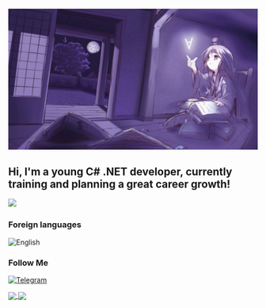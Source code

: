 [![Header](https://github.com/Raizeen69/Raizeen69/blob/master/assets/image.jpg)](https://github.com/Raizeen69)

## Hi, I'm a young C# .NET developer, currently training and planning a great career growth!

![](https://img.shields.io/badge/Python-fde910?style=for-the-badge&logo=python)

### Foreign languages

![English](https://img.shields.io/badge/English-000?style=for-the-badge&color=orange)

### Follow Me

[![Telegram](https://img.shields.io/badge/Telegram-000?style=for-the-badge&logo=telegram)](https://t.me/AlfapveRaizeen)


<a href="https://github.com/MaximProsin">
  <img height=200 margin-right=7px align="center" src="https://github-readme-stats.vercel.app/api?username=Raizeen69&show_icons=true&theme=radical" />
</a>
<a href="https://github.com/MaximProsin">
  <img height=200 margin-left=7px align="center" src="https://github-readme-stats.vercel.app/api/top-langs/?username=Raizeen69&layout=compact&theme=radical" />
</a>
